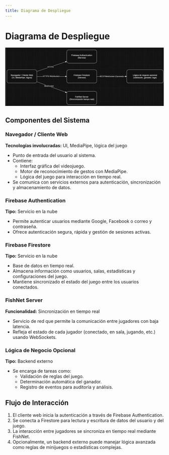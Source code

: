 ```yaml
---
title: Diagrama de Despliegue
---
```


# Diagrama de Despliegue

![Diagrama de despliegue](../../../assets/despliegue.jpg)

## Componentes del Sistema

### Navegador / Cliente Web

**Tecnologías involucradas:** UI, MediaPipe, lógica del juego

- Punto de entrada del usuario al sistema.
- Contiene:
  - Interfaz gráfica del videojuego.
  - Motor de reconocimiento de gestos con MediaPipe.
  - Lógica del juego para interacción en tiempo real.
- Se comunica con servicios externos para autenticación, sincronización y almacenamiento de datos.

### Firebase Authentication

**Tipo:** Servicio en la nube

- Permite autenticar usuarios mediante Google, Facebook o correo y contraseña.
- Ofrece autenticación segura, rápida y gestión de sesiones activas.

### Firebase Firestore

**Tipo:** Servicio en la nube

- Base de datos en tiempo real.
- Almacena información como usuarios, salas, estadísticas y configuraciones del juego.
- Mantiene sincronizado el estado del juego entre los usuarios conectados.

### FishNet Server

**Funcionalidad:** Sincronización en tiempo real

- Servicio de red que permite la comunicación entre jugadores con baja latencia.
- Refleja el estado de cada jugador (conectado, en sala, jugando, etc.) usando WebSockets.

### Lógica de Negocio Opcional

**Tipo:** Backend externo

- Se encarga de tareas como:
  - Validación de reglas del juego.
  - Determinación automática del ganador.
  - Registro de eventos para auditoría y análisis.

## Flujo de Interacción

1. El cliente web inicia la autenticación a través de Firebase Authentication.
2. Se conecta a Firestore para lectura y escritura de datos del usuario y del juego.
3. La interacción entre jugadores se sincroniza en tiempo real mediante FishNet.
4. Opcionalmente, un backend externo puede manejar lógica avanzada como reglas de minijuegos o estadísticas complejas.
